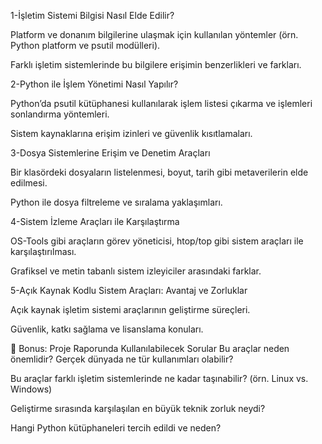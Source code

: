1-İşletim Sistemi Bilgisi Nasıl Elde Edilir?

  Platform ve donanım bilgilerine ulaşmak için kullanılan yöntemler (örn. Python platform ve psutil modülleri).

  Farklı işletim sistemlerinde bu bilgilere erişimin benzerlikleri ve farkları.


2-Python ile İşlem Yönetimi Nasıl Yapılır?

  Python’da psutil kütüphanesi kullanılarak işlem listesi çıkarma ve işlemleri sonlandırma yöntemleri.

  Sistem kaynaklarına erişim izinleri ve güvenlik kısıtlamaları.


3-Dosya Sistemlerine Erişim ve Denetim Araçları

  Bir klasördeki dosyaların listelenmesi, boyut, tarih gibi metaverilerin elde edilmesi.

  Python ile dosya filtreleme ve sıralama yaklaşımları.


4-Sistem İzleme Araçları ile Karşılaştırma

  OS-Tools gibi araçların görev yöneticisi, htop/top gibi sistem araçları ile karşılaştırılması.

  Grafiksel ve metin tabanlı sistem izleyiciler arasındaki farklar.


5-Açık Kaynak Kodlu Sistem Araçları: Avantaj ve Zorluklar

  Açık kaynak işletim sistemi araçlarının geliştirme süreçleri.

  Güvenlik, katkı sağlama ve lisanslama konuları.


📌 Bonus: Proje Raporunda Kullanılabilecek Sorular
Bu araçlar neden önemlidir? Gerçek dünyada ne tür kullanımları olabilir?

Bu araçlar farklı işletim sistemlerinde ne kadar taşınabilir? (örn. Linux vs. Windows)

Geliştirme sırasında karşılaşılan en büyük teknik zorluk neydi?

Hangi Python kütüphaneleri tercih edildi ve neden?
